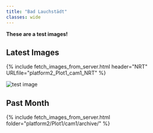 ```yaml
---
title: "Bad Lauchstädt"
classes: wide
---
```


**These are a test images!**

## Latest Images

{% include fetch_images_from_server.html header="NRT" URLfile="platform2_Plot1_cam1_NRT" %}

<div class="image-container"> 
  <img src="http://85.214.136.59/camhi_data/platform2/Plot1/cam1/NRT/P24031308595910.jpg" alt="test image">
</div>

## Past Month

{% include fetch_images_from_server.html folder="platform2/Plot1/cam1/archive/" %}
